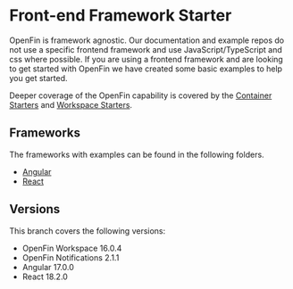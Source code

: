 # Front-end Framework Starter

OpenFin is framework agnostic. Our documentation and example repos do not use a specific frontend framework and use JavaScript/TypeScript and css where possible. If you are using a frontend framework and are looking to get started with OpenFin we have created some basic examples to help you get started.

Deeper coverage of the OpenFin capability is covered by the [Container Starters](https://github.com/built-on-openfin/container-starter) and [Workspace Starters](https://github.com/built-on-openfin/workspace-starter).

## Frameworks

The frameworks with examples can be found in the following folders.

* [Angular](./frameworks/angular)
* [React](./frameworks/react)

## Versions

This branch covers the following versions:

* OpenFin Workspace 16.0.4
* OpenFin Notifications 2.1.1
* Angular 17.0.0
* React 18.2.0
